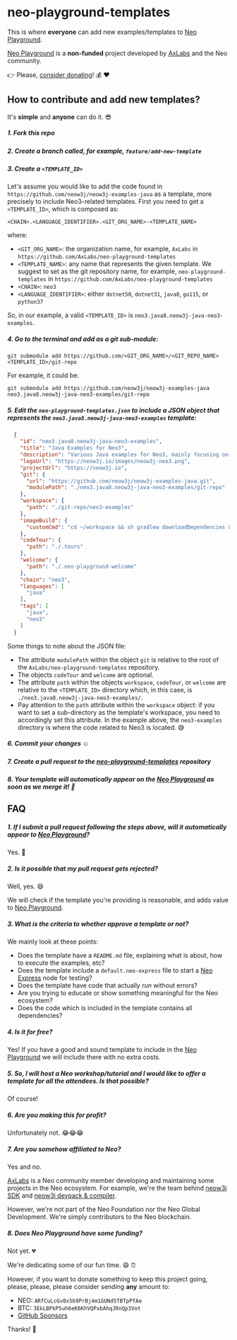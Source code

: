 # neo-playground-templates

This is where **everyone** can add new examples/templates to [Neo Playground](https://neo-playground.dev).

[Neo Playground](https://neo-playground.dev) is a **non-funded** project developed by [AxLabs](https://axlabs.com) and the Neo community.

:point_right: Please, [consider donating](#8-does-neo-playground-have-some-funding)! :moneybag: :heart:

## How to contribute and add new templates?

It's **simple** and **anyone** can do it. :sunglasses:

##### 1. Fork this repo
##### 2. Create a branch called, for example, `feature/add-new-template`
##### 3. Create a `<TEMPLATE_ID>`

Let's assume you would like to add the code found in `https://github.com/neow3j/neow3j-examples-java` as a template, more precisely to include Neo3-related templates. First you need to get a `<TEMPLATE_ID>`, which is composed as:

```shell script
<CHAIN>.<LANGUAGE_IDENTIFIER>.<GIT_ORG_NAME>-<TEMPLATE_NAME>
``` 

where:

- `<GIT_ORG_NAME>`: the organization name, for example, `AxLabs` in `https://github.com/AxLabs/neo-playground-templates`
- `<TEMPLATE_NAME>`: any name that represents the given template. We suggest to set as the git repository name, for example, `neo-playground-templates` in `https://github.com/AxLabs/neo-playground-templates`
- `<CHAIN>`: `neo3`
- `<LANGUAGE_IDENTIFIER>`: either `dotnet50`, `dotnet31`, `java8`, `go115`, or `python37`

So, in our example, a valid `<TEMPLATE_ID>` is `neo3.java8.neow3j-java-neo3-examples`.

##### 4. Go to the terminal and add as a git sub-module:

```shell script
git submodule add https://github.com/<GIT_ORG_NAME>/<GIT_REPO_NAME> <TEMPLATE_ID>/git-repo
```

For example, it could be:

```shell script
git submodule add https://github.com/neow3j/neow3j-examples-java neo3.java8.neow3j-java-neo3-examples/git-repo
```

##### 5. Edit the `neo-playground-templates.json` to include a JSON object that represents the `neo3.java8.neow3j-java-neo3-examples` template:

```json
  {
    "id": "neo3.java8.neow3j-java-neo3-examples",
    "title": "Java Examples for Neo3",
    "description": "Various Java examples for Neo3, mainly focusing on how develop smart contracts using Java. It includes how to develop, compile, and deploy contracts, as well as how to write an application to issue transactions to interact with the created smart contract.",
    "logoUrl": "https://neow3j.io/images/neow3j-neo3.png",
    "projectUrl": "https://neow3j.io",
    "git": {
      "url": "https://github.com/neow3j/neow3j-examples-java.git",
      "modulePath": "./neo3.java8.neow3j-java-neo3-examples/git-repo"
    },
    "workspace": {
      "path": "./git-repo/neo3-examples"
    },
    "imageBuild": {
      "customCmd": "cd ~/workspace && sh gradlew downloadDependencies && sh gradlew buildDependents && sh gradlew compileJava"
    },
    "codeTour": {
      "path": "./.tours"
    },
    "welcome": {
      "path": "./.neo-playground-welcome"
    },
    "chain": "neo3",
    "languages": [
      "java"
    ],
    "tags": [
      "java",
      "neo3"
    ]
  }
```

Some things to note about the JSON file:

* The attribute `modulePath` within the object `git` is relative to the root of the `AxLabs/neo-playground-templates` repository.
* The objects `codeTour` and `welcome` are optional.
* The attribute `path` within the objects `workspace`, `codeTour`, or `welcome` are relative to the `<TEMPLATE_ID>` directory which, in this case, is `./neo3.java8.neow3j-java-neo3-examples/`.
* Pay attention to the `path` attribute within the `workspace` object: if you want to set a sub-directory as the template's workspace, you need to accordingly set this attribute. In the example above, the `neo3-examples` directory is where the code related to Neo3 is located. :sweat_smile: 

##### 6. Commit your changes :relaxed:
##### 7. Create a pull request to the [neo-playground-templates](https://github.com/AxLabs/neo-playground-templates) repository
##### 8. Your template will automatically appear on the [Neo Playground](https://neo-playground.dev) as soon as we merge it! :rocket:

## FAQ

##### 1. If I submit a pull request following the steps above, will it automatically appear to [Neo Playground](https://neo-playground.dev)?

Yes. :raised_hands: 

##### 2. Is it possible that my pull request gets rejected?

Well, yes. :sweat_smile:

We will check if the template you're providing is reasonable, and adds value to [Neo Playground](https://neo-playground.dev).

##### 3. What is the criteria to whether approve a template or not?

We mainly look at these points:

- Does the template have a `README.md` file, explaining what is about, how to execute the examples, etc?
- Does the template include a `default.neo-express` file to start a [Neo Express](https://github.com/neo-project/neo-express) node for testing?
- Does the template have code that actually *run* without errors?
- Are you trying to educate or show something meaningful for the Neo ecosystem?
- Does the code which is included in the template contains all dependencies?

##### 4. Is it for free?

Yes! If you have a good and sound template to include in the [Neo Playground](https://neo-playground.dev) we will include there with no extra costs.

##### 5. So, I will host a Neo workshop/tutorial and I would like to offer a template for all the attendees. Is that possible?

Of course! 

##### 6. Are you making this for profit?

Unfortunately not. :joy::joy::joy:

##### 7. Are you somehow affiliated to Neo?

Yes and no.

[AxLabs](https://axlabs.com) is a Neo community member developing and maintaining some projects in the Neo ecosystem. For example, we're the team behind [neow3j SDK](https://neow3j.io) and [neow3j devpack & compiler](https://neow3j.io).

However, we're not part of the Neo Foundation nor the Neo Global Development. We're simply contributors to the Neo blockchain.

##### 8. Does Neo Playground have some funding?

Not yet. :broken_heart: 

We're dedicating some of our fun time. :smile: :alarm_clock:

However, if you want to donate something to keep this project going, please, please, please consider sending **any** amount to:

- NEO: `ARfCuLcGv8x5b9PrBj4m1GUNd5TBTpPfAe`
- BTC: `3EkLBPkP5uh6eK6KhVQPxbAhqJRnQp3Vot`
- [GitHub Sponsors](https://github.com/sponsors/AxLabs)

Thanks! :pray:

